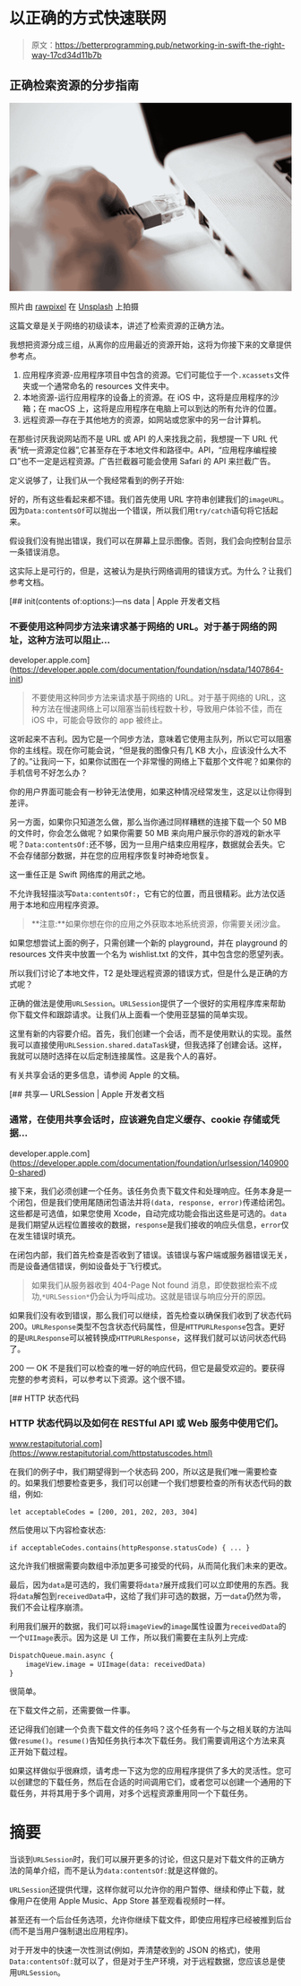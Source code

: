 # 以正确的方式快速联网

> 原文：<https://betterprogramming.pub/networking-in-swift-the-right-way-17cd34d11b7b>

## 正确检索资源的分步指南

![](img/e8d985d321b211088588fe980539c745.png)

照片由 [rawpixel](https://unsplash.com/@rawpixel?utm_source=medium&utm_medium=referral) 在 [Unsplash](https://unsplash.com?utm_source=medium&utm_medium=referral) 上拍摄

这篇文章是关于网络的初级读本，讲述了检索资源的正确方法。

我想把资源分成三组，从离你的应用最近的资源开始，这将为你接下来的文章提供参考点。

1.  应用程序资源-应用程序项目中包含的资源。它们可能位于一个`.xcassets`文件夹或一个通常命名的 resources 文件夹中。
2.  本地资源-运行应用程序的设备上的资源。在 iOS 中，这将是应用程序的沙箱；在 macOS 上，这将是应用程序在电脑上可以到达的所有允许的位置。
3.  远程资源—存在于其他地方的资源，如网站或您家中的另一台计算机。

在那些讨厌我说网站而不是 URL 或 API 的人来找我之前，我想提一下 URL 代表“统一资源定位器”,它甚至存在于本地文件和路径中。API，“应用程序编程接口”也不一定是远程资源。广告拦截器可能会使用 Safari 的 API 来拦截广告。

定义说够了，让我们从一个我经常看到的例子开始:

好的，所有这些看起来都不错。我们首先使用 URL 字符串创建我们的`imageURL`。因为`Data:contentsOf`可以抛出一个错误，所以我们用`try/catch`语句将它括起来。

假设我们没有抛出错误，我们可以在屏幕上显示图像。否则，我们会向控制台显示一条错误消息。

这实际上是可行的，但是，这被认为是执行网络调用的错误方式。为什么？让我们参考文档。

 [## init(contents of:options:)—ns data | Apple 开发者文档

### 不要使用这种同步方法来请求基于网络的 URL。对于基于网络的网址，这种方法可以阻止…

developer.apple.com](https://developer.apple.com/documentation/foundation/nsdata/1407864-init) 

> 不要使用这种同步方法来请求基于网络的 URL。对于基于网络的 URL，这种方法在慢速网络上可以阻塞当前线程数十秒，导致用户体验不佳，而在 iOS 中，可能会导致你的 app 被终止。

这听起来不吉利。因为它是一个同步方法，意味着它使用主队列，所以它可以阻塞你的主线程。现在你可能会说，“但是我的图像只有几 KB 大小，应该没什么大不了的。”让我问一下，如果你试图在一个非常慢的网络上下载那个文件呢？如果你的手机信号不好怎么办？

你的用户界面可能会有一秒钟无法使用，如果这种情况经常发生，这足以让你得到差评。

另一方面，如果你只知道怎么做，那么当你通过同样糟糕的连接下载一个 50 MB 的文件时，你会怎么做呢？如果你需要 50 MB 来向用户展示你的游戏的新水平呢？`Data:contentsOf:`还不够，因为一旦用户结束应用程序，数据就会丢失。它不会存储部分数据，并在您的应用程序恢复时神奇地恢复。

这一重任正是 Swift 网络库的用武之地。

不允许我轻描淡写`Data:contentsOf:`，它有它的位置，而且很精彩。此方法仅适用于本地和应用程序资源。

> **注意:**如果你想在你的应用之外获取本地系统资源，你需要关闭沙盒。

如果您想尝试上面的例子，只需创建一个新的 playground，并在 playground 的 resources 文件夹中放置一个名为 wishlist.txt 的文件，其中包含您的愿望列表。

所以我们讨论了本地文件，T2 是处理远程资源的错误方式，但是什么是正确的方式呢？

正确的做法是使用`URLSession`。`URLSession`提供了一个很好的实用程序库来帮助你下载文件和跟踪请求。让我们从上面看一个使用亚瑟猫的简单实现。

这里有新的内容要介绍。首先，我们创建一个会话，而不是使用默认的实现。虽然我可以直接使用`URLSession.shared.dataTask`键，但我选择了创建会话。这样，我就可以随时选择在以后定制连接属性。这是我个人的喜好。

有关共享会话的更多信息，请参阅 Apple 的文稿。

 [## 共享— URLSession | Apple 开发者文档

### 通常，在使用共享会话时，应该避免自定义缓存、cookie 存储或凭据…

developer.apple.com](https://developer.apple.com/documentation/foundation/urlsession/1409000-shared) 

接下来，我们必须创建一个任务。该任务负责下载文件和处理响应。任务本身是一个闭包，但是我们使用尾随闭包语法并将`(data, response, error)`传递给闭包。这些都是可选值，如果您使用 Xcode，自动完成功能会指出这些是可选的。`data`是我们期望从远程位置接收的数据，`response`是我们接收的响应头信息，`error`仅在发生错误时填充。

在闭包内部，我们首先检查是否收到了错误。该错误与客户端或服务器错误无关，而是设备通信错误，例如设备处于飞行模式。

> 如果我们从服务器收到 404-Page Not found 消息，即使数据检索不成功,`*URLSession*`仍会认为呼叫成功。这就是错误与响应分开的原因。

如果我们没有收到错误，那么我们可以继续，首先检查以确保我们收到了状态代码 200。`URLResponse`类型不包含状态代码属性，但是`HTTPURLResponse`包含。更好的是`URLResponse`可以被转换成`HTTPURLResponse`，这样我们就可以访问状态代码了。

200 — OK 不是我们可以检查的唯一好的响应代码，但它是最受欢迎的。要获得完整的参考资料，可以参考以下资源。这个很不错。

 [## HTTP 状态代码

### HTTP 状态代码以及如何在 RESTful API 或 Web 服务中使用它们。

www.restapitutorial.com](https://www.restapitutorial.com/httpstatuscodes.html) 

在我们的例子中，我们期望得到一个状态码 200，所以这是我们唯一需要检查的。如果我们想要检查更多，我们可以创建一个我们想要检查的所有状态代码的数组，例如:

```
let acceptableCodes = [200, 201, 202, 203, 304]
```

然后使用以下内容检查状态:

```
if acceptableCodes.contains(httpResponse.statusCode) { ... }
```

这允许我们根据需要向数组中添加更多可接受的代码，从而简化我们未来的更改。

最后，因为`data`是可选的，我们需要将`data?`展开成我们可以立即使用的东西。我将`data`解包到`receivedData`中，这给了我们非可选的数据，万一`data`仍然为零，我们不会让程序崩溃。

利用我们展开的数据，我们可以将`imageView`的`image`属性设置为`receivedData`的一个`UIImage`表示。因为这是 UI 工作，所以我们需要在主队列上完成:

```
DispatchQueue.main.async {
    imageView.image = UIImage(data: receivedData)
}
```

很简单。

在下载文件之前，还需要做一件事。

还记得我们创建一个负责下载文件的任务吗？这个任务有一个与之相关联的方法叫做`resume()`。`resume()`告知任务执行本次下载任务。我们需要调用这个方法来真正开始下载过程。

如果这样做似乎很麻烦，请考虑一下这为您的应用程序提供了多大的灵活性。您可以创建您的下载任务，然后在合适的时间调用它们，或者您可以创建一个通用的下载任务，并将其用于多个调用，对多个远程资源重用同一个下载任务。

# 摘要

当谈到`URLSession`时，我们可以展开更多的讨论，但这只是对下载文件的正确方法的简单介绍，而不是认为`data:contentsOf:`就是这样做的。

`URLSession`还提供代理，这样你就可以允许你的用户暂停、继续和停止下载，就像用户在使用 Apple Music、App Store 甚至观看视频时一样。

甚至还有一个后台任务选项，允许你继续下载文件，即使应用程序已经被推到后台(而不是当用户强制退出应用程序)。

对于开发中的快速一次性测试(例如，弄清楚收到的 JSON 的格式)，使用`Data:contentsOf:`就可以了，但是对于生产环境，对于远程数据，您应该总是使用`URLSession`。